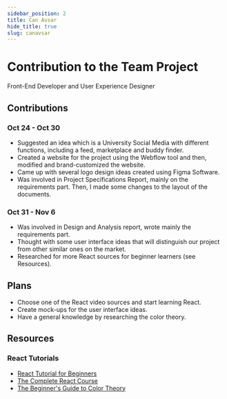 ```yaml
---
sidebar_position: 2
title: Can Avsar
hide_title: true
slug: canavsar
---
```


# Contribution to the Team Project
Front-End Developer and User Experience Designer

## Contributions
### Oct 24 - Oct 30
- Suggested an idea which is a University Social Media with different functions, including a feed, marketplace and buddy finder.
- Created a website for the project using the Webflow tool and then, modified and brand-customized the website.
- Came up with several logo design ideas created using Figma Software.
- Was involved in Project Specifications Report, mainly on the requirements part. Then, I made some changes to the layout of the documents.

### Oct 31 - Nov 6
- Was involved in Design and Analysis report, wrote mainly the requirements part.
- Thought with some user interface ideas that will distinguish our project from other similar ones on the market.
- Researched for more React sources for beginner learners (see Resources).

## Plans
- Choose one of the React video sources and start learning React.
- Create mock-ups for the user interface ideas.
- Have a general knowledge by researching the color theory.

## Resources
### React Tutorials 
- [React Tutorial for Beginners](https://www.youtube.com/watch?v=Ke90Tje7VS0)
- [The Complete React Course](https://www.udemy.com/course/react-js-basics-to-advanced/)
- [The Beginner's Guide to Color Theory](https://www.udemy.com/course/colortheory/)
